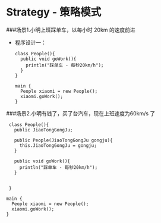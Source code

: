 # Strategy - 策略模式

###场景1.小明上班踩单车，以每小时 20km 的速度前进


* 程序设计一：

  ```
  class People(){
    public void goWork(){
      println("踩单车 - 每秒20km/h");
    }
  }
  ```
  ```
  main {
    People xiaomi = new People();
    xiaomi.goWork(); 
  }
  ```

###场景2.小明有钱了，买了台汽车，现在上班速度为60km/s 了

 ```
  class People(){
    public JiaoTongGongJu;
  
    public People(JiaoTongGongJu gongju){
      this.JiaoTongGongJu = gongju;
    }
  
    public void goWork(){
      println("踩单车 - 每秒20km/h");
    }
    
    
  }
  ```
  ```
  main {
    People xiaomi = new People();
    xiaomi.goWork(); 
  }
  ```